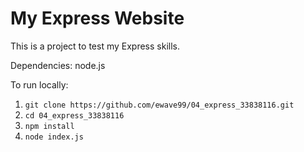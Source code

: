 # My Express Website

This is a project to test my Express skills.

Dependencies: node.js

To run locally:

1) `git clone https://github.com/ewave99/04_express_33838116.git`
2) `cd 04_express_33838116`
3) `npm install`
4) `node index.js`
